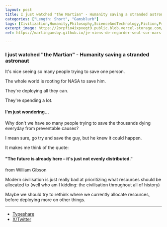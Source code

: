 ```yaml
---
layout: post
title: I just watched "the Martian" - Humanity saving a stranded astronaut
categories: ["Length: Short", "Gamsblurb"]
tags: [Civilization,Humanity,Philosophy,ScienceAndTechnology,Fiction,Priorities,Gamsblurb]
excerpt_image: https://2orpfio4ixpxegt9.public.blob.vercel-storage.com/post/cm1qpz8ng0006jw0c3ae8tpv8/images/9903cd0f-aadc-43dc-b7f3-2b5872741cf7-G3Wu2JPY3f6jhsvGAemWQ3NGkOoMyE.jfif
ref: https://martingamsby.github.io/je-viens-de-regarder-seul-sur-mars-lhumanite-a-la-rescousse-dun-astronaute

---
```


### **I just watched "the Martian" - Humanity saving a stranded astronaut**

It's nice seeing so many people trying to save one person.

The whole world is rooting for NASA to save him.

They're deploying all they can.

They're spending a lot.

#### I'm just wondering...

Why don't we have so many people trying to save the thousands dying everyday from preventable causes?

I mean sure, go try and save the guy, but he knew it could happen.

It makes me think of the quote:
#### "The future is already here – it's just not evenly distributed." 
from  William Gibson

Modern civilisation is just really bad at prioritizing what resources should be allocated to (well who am I kidding: the civilisation throughout all of history) 

Maybe we should try to rethink where we currently allocate resources, before deploying more on other things.

---

- [Typeshare](https://typeshare.co/martingamsby/posts/i-just-watched-the-martian-humanity-saving-a-stranded-astronaut)
- [X/Twitter](https://x.com/Martin_Gamsby/status/1841174558306718172)

